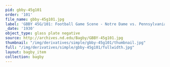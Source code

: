 ```yaml
---
pid: gbby-45g101
order: '101'
file_name: gbby-45g101.jpg
label: 'GBBY 45G/101: Football Game Scene - Notre Dame vs. Pennsylvania - 1930/1108'
_date: '1930'
object_type: glass plate negative
source: http://archives.nd.edu/Bagby/GBBY-45g101.jpg
thumbnail: "/img/derivatives/simple/gbby-45g101/thumbnail.jpg"
full: "/img/derivatives/simple/gbby-45g101/fullwidth.jpg"
layout: bagby_item
collection: bagby
---
```

